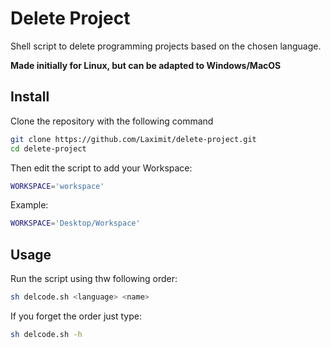 # Delete Project
Shell script to delete programming projects based on the chosen language.

**Made initially for Linux, but can be adapted to Windows/MacOS**

## Install
Clone the repository with the following command
```sh
git clone https://github.com/Laximit/delete-project.git
cd delete-project
```

Then edit the script to add your Workspace:

```sh
WORKSPACE='workspace'
```

Example:
```sh
WORKSPACE='Desktop/Workspace'
```
## Usage
Run the script using thw following order:
```sh
sh delcode.sh <language> <name>
```

If you forget the order just type:
```sh
sh delcode.sh -h
```
